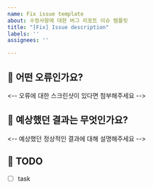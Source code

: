 ```yaml
---
name: Fix issue template
about: 수정사항에 대한 버그 리포트 이슈 템플릿
title: "[Fix] Issue description"
labels: ''
assignees: ''

---
```


## 🍦 어떤 오류인가요?
<-- 오류에 대한 스크린샷이 있다면 첨부해주세요 -->

## 🍨 예상했던 결과는 무엇인가요?
<-- 예상했던 정상적인 결과에 대해 설명해주세요 -->

## 🥯 TODO
- [ ] task
